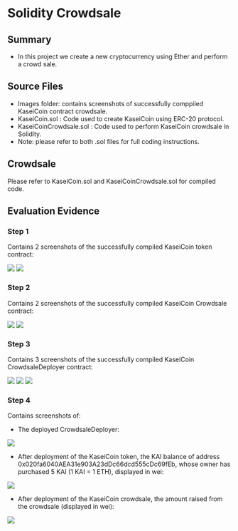 # Solidity Crowdsale 

## Summary
* In this project we create a new cryptocurrency using Ether and perform a crowd sale. 

## Source Files
* Images folder: contains screenshots of successfully comppiled KaseiCoin contract crowdsale. 
* KaseiCoin.sol : Code used to create KaseiCoin using ERC-20 protocol. 
* KaseiCoinCrowdsale.sol : Code used to perform KaseiCoin crowdsale in Solidity. 
* Note: please refer to both .sol files for full coding instructions. 

## Crowdsale
Please refer to KaseiCoin.sol and KaseiCoinCrowdsale.sol for compiled code. 


## Evaluation Evidence 
### Step 1 
Contains 2 screenshots of the successfully compiled KaseiCoin token contract: 

<img src= https://github.com/albakomito/Unit_21_Homework_Assignment/blob/main/Images/KaseiCoinToken_01.png>
<img src= https://github.com/albakomito/Unit_21_Homework_Assignment/blob/main/Images/KaseiCoinToken_02.png>

### Step 2 
Contains 2 screenshots of the successfully compiled KaseiCoin Crowdsale contract: 

<img src= https://github.com/albakomito/Unit_21_Homework_Assignment/blob/main/Images/KaseiCoinCrowdsale_01.png>
<img src= https://github.com/albakomito/Unit_21_Homework_Assignment/blob/main/Images/KaseiCoinCrowdsale_02.png>


### Step 3 
Contains 3 screenshots of the successfully compiled KaseiCoin CrowdsaleDeployer contract: 

<img src= https://github.com/albakomito/Unit_21_Homework_Assignment/blob/main/Images/KaseiCoinCrowdsaleDeployer_01.png>
<img src= https://github.com/albakomito/Unit_21_Homework_Assignment/blob/main/Images/KaseiCoinCrowdsaleDeployer_02.png>
<img src= https://github.com/albakomito/Unit_21_Homework_Assignment/blob/main/Images/KaseiCoinCrowdsaleDeployer_03.png>

### Step 4
Contains screenshots of:

* The deployed CrowdsaleDeployer: 

<img src= https://github.com/albakomito/Unit_21_Homework_Assignment/blob/main/Images/KaseiCoinCrowdsaleDeployer.png>

* After deployment of the KaseiCoin token, the KAI balance of address 0x020fa6040AEA31e903A23dDc66dcd555cDc69fEb, whose owner has purchased 5 KAI (1 KAI = 1 ETH), displayed in wei: 

<img src= https://github.com/albakomito/Unit_21_Homework_Assignment/blob/main/Images/KaseiCoin_token_balance.png>

* After deployment of the KaseiCoin crowdsale, the amount raised from the crowdsale (displayed in wei): 

<img src= https://github.com/albakomito/Unit_21_Homework_Assignment/blob/main/Images/KaseiCoinCrowdsale_raised.png>

